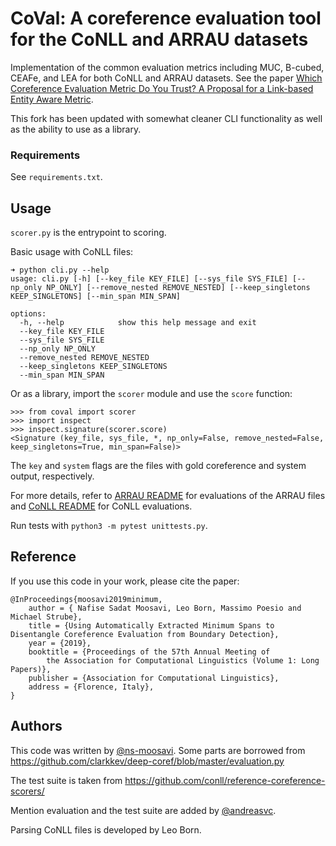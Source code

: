 # CoVal: A coreference evaluation tool for the CoNLL and ARRAU datasets

Implementation of the common evaluation metrics including MUC, B-cubed, CEAFe, and LEA for both CoNLL and ARRAU datasets. See the paper [Which Coreference Evaluation Metric Do You Trust? A Proposal for a Link-based Entity Aware Metric](https://www.aclweb.org/anthology/P16-1060).

This fork has been updated with somewhat cleaner CLI functionality as well as the ability to use as a library.

### Requirements

See `requirements.txt`.

## Usage

`scorer.py` is the entrypoint to scoring.

Basic usage with CoNLL files:

```
➜ python cli.py --help               
usage: cli.py [-h] [--key_file KEY_FILE] [--sys_file SYS_FILE] [--np_only NP_ONLY] [--remove_nested REMOVE_NESTED] [--keep_singletons KEEP_SINGLETONS] [--min_span MIN_SPAN]

options:
  -h, --help            show this help message and exit
  --key_file KEY_FILE
  --sys_file SYS_FILE
  --np_only NP_ONLY
  --remove_nested REMOVE_NESTED
  --keep_singletons KEEP_SINGLETONS
  --min_span MIN_SPAN
```

Or as a library, import the `scorer` module and use the `score` function:

```
>>> from coval import scorer
>>> import inspect
>>> inspect.signature(scorer.score)
<Signature (key_file, sys_file, *, np_only=False, remove_nested=False, keep_singletons=True, min_span=False)>
```

The `key` and `system` flags are the files with gold coreference and system output, respectively.

For more details, refer to
[ARRAU README](https://github.com/ns-moosavi/coval/blob/master/arrau/README.md)
for evaluations of the ARRAU files and
[CoNLL README](https://github.com/ns-moosavi/coval/blob/master/conll/README.md)
for CoNLL evaluations.

Run tests with `python3 -m pytest unittests.py`.

## Reference

If you use this code in your work, please cite the paper:
```
@InProceedings{moosavi2019minimum,
    author = { Nafise Sadat Moosavi, Leo Born, Massimo Poesio and Michael Strube},
    title = {Using Automatically Extracted Minimum Spans to Disentangle Coreference Evaluation from Boundary Detection},
    year = {2019},
    booktitle = {Proceedings of the 57th Annual Meeting of
		the Association for Computational Linguistics (Volume 1: Long Papers)},
    publisher = {Association for Computational Linguistics},
    address = {Florence, Italy},
}
```

## Authors
This code was written by [@ns-moosavi](https://github.com/ns-moosavi/).
Some parts are borrowed from
https://github.com/clarkkev/deep-coref/blob/master/evaluation.py

The test suite is taken from https://github.com/conll/reference-coreference-scorers/

Mention evaluation and the test suite are added by
[@andreasvc](https://github.com/andreasvc/).

Parsing CoNLL files is developed by Leo Born.
